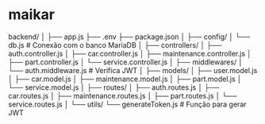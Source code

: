 # maikar
 
backend/
│
├── app.js
├── .env
├── package.json
│
├── config/
│   └── db.js                # Conexão com o banco MariaDB
│
├── controllers/
│   ├── auth.controller.js
│   ├── car.controller.js
│   ├── maintenance.controller.js
│   ├── part.controller.js
│   └── service.controller.js
│
├── middlewares/
│   └── auth.middleware.js   # Verifica JWT
│
├── models/
│   ├── user.model.js
│   ├── car.model.js
│   ├── maintenance.model.js
│   ├── part.model.js
│   └── service.model.js
│
├── routes/
│   ├── auth.routes.js
│   ├── car.routes.js
│   ├── maintenance.routes.js
│   ├── part.routes.js
│   └── service.routes.js
│
└── utils/
    └── generateToken.js     # Função para gerar JWT
